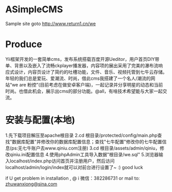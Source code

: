 # ASimpleCMS
Sample site goto http://www.return1.cn/we
# Produce
Yii框架开发的一套简单cms，发布系统搭载百度开源Ueditor，用户首页DIY带单、背景以及嵌入了流畅ckplayer播发器，内容项的展出采用了完美的瀑布流响应式设计，内容页设计了简约的吐槽功能，文件、音乐、视频托管到七牛云存储。年轻的我们总是爱玩、爱潮流、时尚，借此cms我搭建了一个名人/潮流的网站“we are 粉控”(目前考虑在做安卓客户端)，一起记录并分享明星的动态和当前时尚。也借此机会，展示出cms的部分功能。@all，有啥技术希望能与大家一起交流。

# 安装与配置(本地)
1.先下载项目解压至apache根目录
2.cd 根目录/protected/config/main.php查找"数据库配置"并修改你的数据库配置信息；查找"七牛配置"修改你的七牛配置信息(ps:无七牛账户去www.qiniu.com注册)
3.cd 根目录/assets/admin/qiniu，修改qiniu.ini配置信息
4.使用phpAdmin工具导入数据"根目录/we.sql"
5.浏览器输入localhost/index.php访问首页并注册用户，然后访问localhost/admin/login/index就可以对前台进行设置了~ :) good luck

if U get problem in installation , @ i 微信：382286731 or mail to: zhuwanxiong@sina.com
